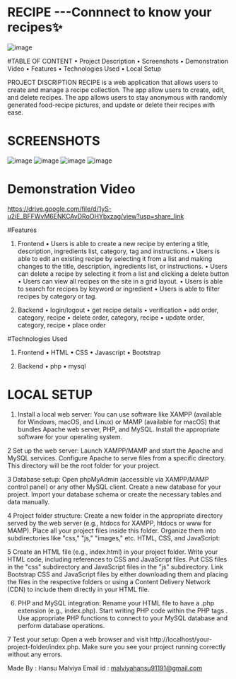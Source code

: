 # RECIPE ---Connnect to know your recipes✨ 
![image](https://github.com/hansu03/Recipe/assets/114220372/2b61c98e-99c3-4498-b40a-401a2b4a474a)


#TABLE OF CONTENT
• Project Description
• Screenshots
• Demonstration Video
• Features
• Technologies Used
• Local Setup




PROJECT DISCRIPTION
RECIPE is  a web application that allows users to create and manage a recipe collection. The app allow users to create, edit, and delete recipes. The app allows users to stay anonymous with randomly generated food-recipe pictures, and update or delete their recipes with ease. 

 # SCREENSHOTS
![image](https://github.com/hansu03/Recipe/assets/114220372/2b61c98e-99c3-4498-b40a-401a2b4a474a)
![image](https://github.com/hansu03/Recipe/assets/114220372/39028455-fe8b-42d3-848f-7be4bea8f979)
![image](https://github.com/hansu03/Recipe/assets/114220372/1e1f88c8-f193-4227-b71f-1bb151d08770)
![image](https://github.com/hansu03/Recipe/assets/114220372/921f336c-77bf-4c05-a4f4-94a70abca6d8)

# Demonstration Video
https://drive.google.com/file/d/1yS-u2iE_BFFWvM6ENKCAvDRoOHYbxzag/view?usp=share_link


#Features
1. Frontend
• Users is able to create a new recipe by entering a title, description, ingredients list, category, tag and     instructions.
• Users is able to edit an existing recipe by selecting it from a list and making changes to the title, description,     ingredients list, or instructions.
• Users can delete a recipe by selecting it from a list and clicking a delete button
• Users can view all recipes on the site in a grid layout.
• Users is able to search for recipes by keyword or ingredient
• Users is able to filter recipes by category or tag.


2. Backend
 • login/logout
 • get recipe details 
 • verification
 • add order,  category, recipe
 • delete order,  category, recipe
 • update order,  category, recipe
 • place order
 
 
 #Technologies Used
 1. Frontend
 • HTML
 • CSS 
 • Javascript
 • Bootstrap
 
 2. Backend
 • php 
 • mysql
 
 
 # LOCAL SETUP
 1. Install a local web server: You can use software like XAMPP (available for Windows, macOS, and Linux) or MAMP (available for macOS) that bundles Apache web server, PHP, and MySQL. Install the appropriate software for your operating system.

2 Set up the web server:
Launch XAMPP/MAMP and start the Apache and MySQL services.
Configure Apache to serve files from a specific directory. This directory will be the root folder for your project.

3 Database setup:
Open phpMyAdmin (accessible via XAMPP/MAMP control panel) or any other MySQL client.
Create a new database for your project.
Import your database schema or create the necessary tables and data manually.

4 Project folder structure:
Create a new folder in the appropriate directory served by the web server (e.g., htdocs for XAMPP, htdocs or www for MAMP).
Place all your project files inside this folder. Organize them into subdirectories like "css," "js," "images," etc.
HTML, CSS, and JavaScript:

5 Create an HTML file (e.g., index.html) in your project folder.
Write your HTML code, including references to CSS and JavaScript files.
Put CSS files in the "css" subdirectory and JavaScript files in the "js" subdirectory.
Link Bootstrap CSS and JavaScript files by either downloading them and placing the files in the respective folders or using a Content Delivery Network (CDN) to include them directly in your HTML file.

6. PHP and MySQL integration:
Rename your HTML file to have a .php extension (e.g., index.php).
Start writing PHP code within the PHP tags <?php ?>.
Use appropriate PHP functions to connect to your MySQL database and perform database operations.

7 Test your setup:
Open a web browser and visit http://localhost/your-project-folder/index.php.
Make sure you see your project running correctly without any errors.


Made By : Hansu Malviya 
Email id : malviyahansu91191@gmail.com





    
 
 






